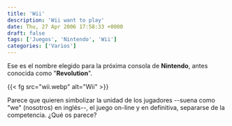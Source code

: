 ```yaml
---
title: 'Wii'
description: 'Wii want to play'
date: Thu, 27 Apr 2006 17:58:33 +0000
draft: false
tags: ['Juegos', 'Nintendo', 'Wii']
categories: ['Varios']
---
```


Ese es el nombre elegido para la próxima consola de **Nintendo**, antes conocida como "**Revolution**".

{{< fg src="wii.webp" alt="Wii" >}}

Parece que quieren simbolizar la unidad de los jugadores --suena como "we" (nosotros) en inglés--, el juego on-line y en definitiva, separarse de la competencia. ¿Qué os parece?